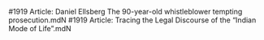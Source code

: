 #1919
Article: Daniel Ellsberg The 90-year-old whistleblower tempting prosecution.mdN
#1919
Article: Tracing the Legal Discourse of the “Indian Mode of Life”.mdN

